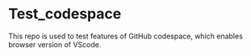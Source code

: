 # Test_codespace
This repo is used to test features of GitHub codespace, which enables browser version of VScode.
